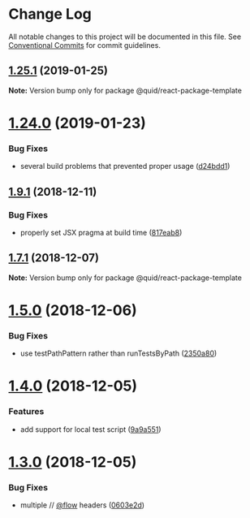 # Change Log

All notable changes to this project will be documented in this file.
See [Conventional Commits](https://conventionalcommits.org) for commit guidelines.

## [1.25.1](https://github.com/quid/ui-framework/compare/v1.25.0...v1.25.1) (2019-01-25)

**Note:** Version bump only for package @quid/react-package-template





# [1.24.0](https://github.com/quid/ui-framework/compare/v1.23.0...v1.24.0) (2019-01-23)


### Bug Fixes

* several build problems that prevented proper usage ([d24bdd1](https://github.com/quid/ui-framework/commit/d24bdd1))





## [1.9.1](https://github.com/quid/ui-framework/compare/v1.9.0...v1.9.1) (2018-12-11)


### Bug Fixes

* properly set JSX pragma at build time ([817eab8](https://github.com/quid/ui-framework/commit/817eab8))





## [1.7.1](https://github.com/quid/ui-framework/compare/v1.7.0...v1.7.1) (2018-12-07)

**Note:** Version bump only for package @quid/react-package-template





# [1.5.0](https://github.com/quid/ui-framework/compare/v1.4.0...v1.5.0) (2018-12-06)


### Bug Fixes

* use testPathPattern rather than runTestsByPath ([2350a80](https://github.com/quid/ui-framework/commit/2350a80))





# [1.4.0](https://github.com/quid/ui-framework/compare/v1.3.1...v1.4.0) (2018-12-05)


### Features

* add support for local test script ([9a9a551](https://github.com/quid/ui-framework/commit/9a9a551))





# [1.3.0](https://github.com/quid/ui-framework/compare/v1.2.1...v1.3.0) (2018-12-05)


### Bug Fixes

* multiple // [@flow](https://github.com/flow) headers ([0603e2d](https://github.com/quid/ui-framework/commit/0603e2d))
